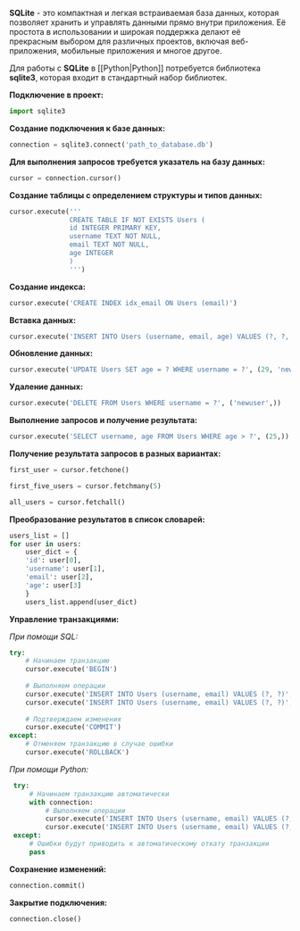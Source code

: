 **SQLite** - это компактная и легкая встраиваемая база данных, которая позволяет хранить и управлять данными прямо внутри приложения. Её простота в использовании и широкая поддержка делают её прекрасным выбором для различных проектов, включая веб-приложения, мобильные приложения и многое другое.

Для работы с **SQLite** в [[Python|Python]] потребуется библиотека **sqlite3**, которая входит в стандартный набор библиотек.

**Подключение в проект:**

```Python
import sqlite3
```

**Создание подключения к базе данных:**

```Python
connection = sqlite3.connect('path_to_database.db')
```

**Для выполнения запросов требуется указатель на базу данных:**

```Python
cursor = connection.cursor()
```

**Cоздание таблицы с определением структуры и типов данных:**

```Python
cursor.execute('''
			   CREATE TABLE IF NOT EXISTS Users (
			   id INTEGER PRIMARY KEY,
			   username TEXT NOT NULL,
			   email TEXT NOT NULL,
			   age INTEGER
			   )
			   ''')
```

**Создание индекса:**

```Python
cursor.execute('CREATE INDEX idx_email ON Users (email)')
```

**Вставка данных:**

```Python
cursor.execute('INSERT INTO Users (username, email, age) VALUES (?, ?, ?)', ('newuser', 'newuser@example.com', 28))
```

**Обновление данных:**

```Python
cursor.execute('UPDATE Users SET age = ? WHERE username = ?', (29, 'newuser'))
```

**Удаление данных:**

```Python
cursor.execute('DELETE FROM Users WHERE username = ?', ('newuser',))
```

**Выполнение запросов и получение результата:**

```Python
cursor.execute('SELECT username, age FROM Users WHERE age > ?', (25,))
```

**Получение результата запросов в разных вариантах:**

```Python
first_user = cursor.fetchone()

first_five_users = cursor.fetchmany(5)

all_users = cursor.fetchall()
```

**Преобразование результатов в список словарей:**

```Python
users_list = []
for user in users:
	user_dict = {
	'id': user[0],
	'username': user[1],
	'email': user[2],
	'age': user[3]
	}
	users_list.append(user_dict)
```

**Управление транзакциями:**

*При помощи SQL:*

```Python
try:
	# Начинаем транзакцию    
	cursor.execute('BEGIN')
	
	# Выполняем операции
	cursor.execute('INSERT INTO Users (username, email) VALUES (?, ?)', ('user1', 'user1@example.com'))    
	cursor.execute('INSERT INTO Users (username, email) VALUES (?, ?)', ('user2', 'user2@example.com'))
	
	# Подтверждаем изменения
	cursor.execute('COMMIT')
except:
	# Отменяем транзакцию в случае ошибки
	cursor.execute('ROLLBACK')
```

*При помощи Python:*

```Python
 try:
	 # Начинаем транзакцию автоматически
	 with connection:
		 # Выполняем операции
		 cursor.execute('INSERT INTO Users (username, email) VALUES (?, ?)', ('user3', 'user3@example.com'))
		 cursor.execute('INSERT INTO Users (username, email) VALUES (?, ?)', ('user4', 'user4@example.com'))
 except:
	 # Ошибки будут приводить к автоматическому откату транзакции
	 pass
```

**Сохранение изменений:**

```Python
connection.commit()
```

**Закрытие подключения:**

```Python
connection.close()
```